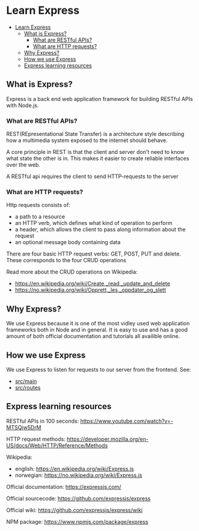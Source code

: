 # Learn Express

- [Learn Express](#learn-express)
  - [What is Express?](#what-is-express)
    - [What are RESTful APIs?](#what-are-restful-apis)
    - [What are HTTP requests?](#what-are-http-requests)
  - [Why Express?](#why-express)
  - [How we use Express](#how-we-use-express)
  - [Express learning resources](#express-learning-resources)

## What is Express?

Express is a back end web application framework for building RESTful APIs with Node.js.

### What are RESTful APIs?

REST(REpresentational State Transfer) is a architecture style describing how a multimedia system exposed to the internet should behave.

A core principle in REST is that the client and server don't need to know what state the other is in.
This makes it easier to create reliable interfaces over the web.

A RESTful api requires the client to send HTTP-requests to the server

### What are HTTP requests?

Http requests consists of:

- a path to a resource
- an HTTP verb, which defines what kind of operation to perform
- a header, which allows the client to pass along information about the request
- an optional message body containing data

There are four basic HTTP request verbs: GET, POST, PUT and delete.
These corresponds to the four CRUD operations

Read more about the CRUD operations on Wikipedia:

- <https://en.wikipedia.org/wiki/Create,_read,_update_and_delete>
- <https://no.wikipedia.org/wiki/Opprett,_les,_oppdater_og_slett>

## Why Express?

We use Express because it is one of the most vidley used web application frameworks both in Node and in general.
It is easy to use and has a good amount of both official documentation and tutorials all availible online.

## How we use Express

We use Express to listen for requests to our server from the frontend. See:

- [src/main](https://github.com/vektorprogrammet/api/blob/main/src/main.ts)
- [src/routes](https://github.com/vektorprogrammet/api/tree/main/src/routers)

## Express learning resources

RESTful APIs in 100 seconds: <https://www.youtube.com/watch?v=-MTSQjw5DrM>

HTTP request methods: <https://developer.mozilla.org/en-US/docs/Web/HTTP/Reference/Methods>

Wikipedia:

- english: <https://en.wikipedia.org/wiki/Express.js>
- norwegian: <https://no.wikipedia.org/wiki/Express.js>

Official documentation: <https://expressjs.com/>

Official sourcecode: <https://github.com/expressjs/express>

Official wiki: <https://github.com/expressjs/express/wiki>

NPM package: <https://www.npmjs.com/package/express>
